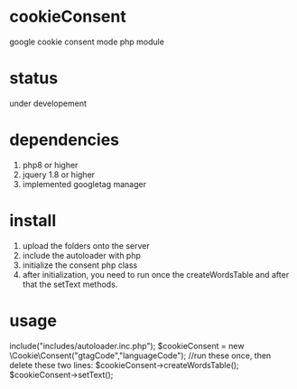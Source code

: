 # cookieConsent
google cookie consent mode php module

# status
under developement

# dependencies
1. php8 or higher
2. jquery 1.8 or higher
3. implemented googletag manager
# install
1. upload the folders onto the server
2. include the autoloader with php
3. initialize the consent php class
4. after initialization, you need to run
once the createWordsTable and after that the setText methods.
# usage
include("includes/autoloader.inc.php");
$cookieConsent = new \Cookie\Consent("gtagCode","languageCode");
//run these once, then delete these two lines:
$cookieConsent->createWordsTable();
$cookieConsent->setText();
